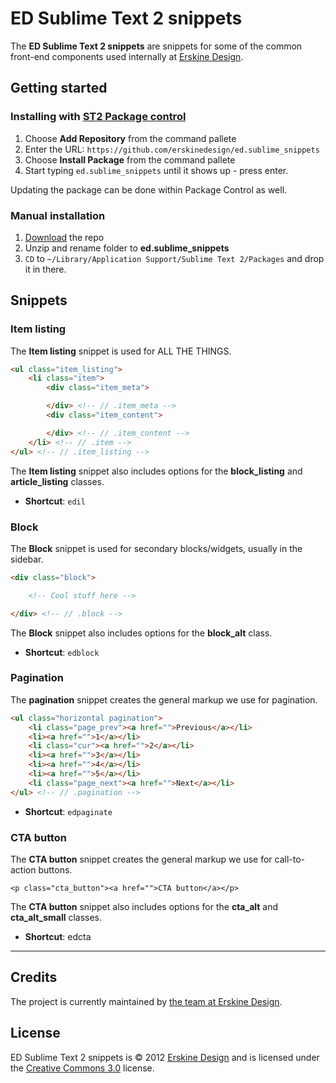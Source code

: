 # ED Sublime Text 2 snippets
The **ED Sublime Text 2 snippets** are snippets for some of the common front-end components used internally at [Erskine Design][erskine].

## Getting started

### Installing with [ST2 Package control][package control]

1. Choose **Add Repository** from the command pallete
2. Enter the URL: `https://github.com/erskinedesign/ed.sublime_snippets`
3. Choose **Install Package** from the command pallete
4. Start typing `ed.sublime_snippets` until it shows up - press enter.

Updating the package can be done within Package Control as well.

### Manual installation

1. [Download][download] the repo
2. Unzip and rename folder to **ed.sublime_snippets**
3. `CD` to `~/Library/Application Support/Sublime Text 2/Packages` and drop it in there.

## Snippets

### Item listing
The **Item listing** snippet is used for ALL THE THINGS.

```html
<ul class="item_listing">
    <li class="item">
        <div class="item_meta">

        </div> <!-- // .item_meta -->
        <div class="item_content">

        </div> <!-- // .item_content -->
    </li> <!-- // .item -->
</ul> <!-- // .item_listing -->
```

The **Item listing** snippet also includes options for the **block_listing** and **article_listing** classes.

- **Shortcut**: `edil`

### Block
The **Block** snippet is used for secondary blocks/widgets, usually in the sidebar.

```html
<div class="block">

    <!-- Cool stuff here -->

</div> <!-- // .block -->
```

The **Block** snippet also includes options for the **block_alt** class.

- **Shortcut**: `edblock`

### Pagination
The **pagination** snippet creates the general markup we use for pagination.

```html
<ul class="horizontal pagination">
    <li class="page_prev"><a href="">Previous</a></li>
    <li><a href="">1</a></li>
    <li class="cur"><a href="">2</a></li>
    <li><a href="">3</a></li>
    <li><a href="">4</a></li>
    <li><a href="">5</a></li>
    <li class="page_next"><a href="">Next</a></li>
</ul> <!-- // .pagination -->
```

- **Shortcut**: `edpaginate`

### CTA button
The **CTA button** snippet creates the general markup we use for call-to-action buttons.

    <p class="cta_button"><a href="">CTA button</a></p>

The **CTA button** snippet also includes options for the **cta_alt** and **cta_alt_small** classes.

- **Shortcut**: edcta

<hr />

## Credits
The project is currently maintained by [the team at Erskine Design][erskine team].

## License
ED Sublime Text 2 snippets is &copy; 2012 [Erskine Design][erskine] and is licensed under the [Creative Commons 3.0][license] license.

[erskine]: http://erskinedesign.com/
[erskine team]: https://twitter.com/erskinedesign/team/members
[download]: https://github.com/erskinedesign/ed.sublime_snippets/zipball/master
[package control]: http://wbond.net/sublime_packages/package_control
[license]: http://creativecommons.org/licenses/by-nc-sa/3.0/
